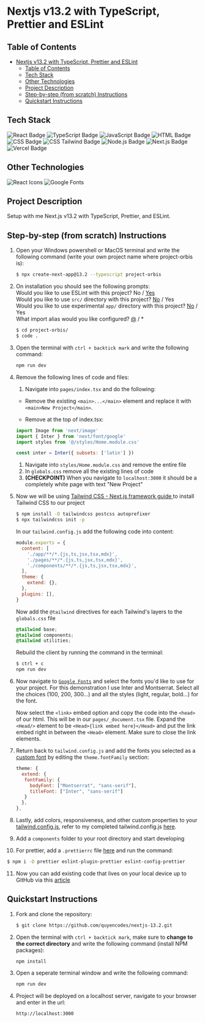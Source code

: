 # Nextjs v13.2 with TypeScript, Prettier and ESLint

## Table of Contents

- [Nextjs v13.2 with TypeScript, Prettier and ESLint](#nextjs-v132-with-typescript-prettier-and-eslint)
  - [Table of Contents](#table-of-contents)
  - [Tech Stack](#tech-stack)
  - [Other Technologies](#other-technologies)
  - [Project Description](#project-description)
  - [Step-by-step (from scratch) Instructions](#step-by-step-from-scratch-instructions)
  - [Quickstart Instructions](#quickstart-instructions)

## Tech Stack

<div align="left" width="100%">
  <img src="https://img.shields.io/badge/react-%2320232a.svg?style=for-the-badge&logo=react&logoColor=%2361DAFB" alt="React Badge"/>
  <img src="https://img.shields.io/badge/TypeScript-3178C6.svg?style=for-the-badge&logo=TypeScript&logoColor=white" alt="TypeScript Badge"/>
  <img src="https://img.shields.io/badge/JavaScript-F7DF1E.svg?style=for-the-badge&logo=JavaScript&logoColor=black" alt="JavaScript Badge"/>
  <img src="https://img.shields.io/badge/HTML5-E34F26.svg?style=for-the-badge&logo=HTML5&logoColor=white" alt="HTML Badge"/>
  <img src="https://img.shields.io/badge/CSS3-1572B6.svg?style=for-the-badge&logo=CSS3&logoColor=white" alt="CSS Badge"/>
  <img src="https://img.shields.io/badge/Tailwind%20CSS-06B6D4.svg?style=for-the-badge&logo=Tailwind-CSS&logoColor=white" alt="CSS Tailwind Badge"/>
  <img src="https://img.shields.io/badge/node.js-6DA55F?style=for-the-badge&logo=node.js&logoColor=white" alt="Node.js Badge"/>
  <img src="https://img.shields.io/badge/Next.js-000000.svg?style=for-the-badge&logo=nextdotjs&logoColor=white" alt="Next.js Badge"/>
  <img src="https://img.shields.io/badge/Vercel-000000.svg?style=for-the-badge&logo=Vercel&logoColor=white" alt="Vercel Badge"/>
</div>

## Other Technologies

<div>
  <img src="https://img.shields.io/badge/React_Icons-61DAFB.svg?style=for-the-badge&logo=React&logoColor=black" alt="React Icons"/>
  <img src="https://img.shields.io/badge/Google%20Fonts-4285F4.svg?style=for-the-badge&logo=Google-Fonts&logoColor=white" alt="Google Fonts"/>
</div>

## Project Description

Setup with me Next.js v13.2 with TypeScript, Prettier, and ESLint.

## Step-by-step (from scratch) Instructions

1. Open your Windows powershell or MacOS terminal and write the following command (write your own project name where project-orbis is):

   ```bash
   $ npx create-next-app@13.2 --typescript project-orbis
   ```

2. On installation you should see the following prompts:\
   Would you like to use ESLint with this project? No / <a href="https://github.com/quyencodes/nextjs13.2-setup">Yes</a>\
   Would you like to use `src/` directory with this project? <a href="https://github.com/quyencodes/nextjs13.2-setup">No</a> / Yes\
   Would you like to use experimental `app/` directory with this project? <a href="https://github.com/quyencodes/nextjs13.2-setup">No</a> / Yes\
   What import alias would you like configured? <a href="https://github.com/quyencodes/nextjs13.2-setup">@</a> / \*

   ```bash
   $ cd project-orbis/
   $ code .
   ```

3. Open the terminal with `ctrl + backtick mark` and write the following command:

   ```bash
   npm run dev
   ```

4. Remove the following lines of code and files:

   1. Navigate into `pages/index.tsx` and do the following:

   - Remove the existing `<main>...</main>` element and replace it with `<main>New Project</main>`.

   - Remove at the top of index.tsx:

   ```js
   import Image from 'next/image'
   import { Inter } from 'next/font/google'
   import styles from '@/styles/Home.module.css'

   const inter = Inter({ subsets: ['latin'] })
   ```

   1. Navigate into `styles/Home.module.css` and remove the entire file
   2. In `globals.css` remove all the existing lines of code
   3. <b>(CHECKPOINT)</b> When you navigate to `localhost:3000` it should be a completely white page with text "New Project"

5. Now we will be using <a href="https://tailwindcss.com/docs/guides/nextjs">Tailwind CSS - Next.js framework guide </a> to install Tailwind CSS to our project

   ```bash
   $ npm install -D tailwindcss postcss autoprefixer
   $ npx tailwindcss init -p
   ```

   In our `tailwind.config.js` add the following code into content:

   ```js
   module.exports = {
     content: [
       './app/**/*.{js,ts,jsx,tsx,mdx}',
       './pages/**/*.{js,ts,jsx,tsx,mdx}',
       './components/**/*.{js,ts,jsx,tsx,mdx}',
     ],
     theme: {
       extend: {},
     },
     plugins: [],
   }
   ```

   Now add the `@tailwind` directives for each Tailwind's layers to the `globals.css` file

   ```css
   @tailwind base;
   @tailwind components;
   @tailwind utilities;
   ```

   Rebuild the client by running the command in the terminal:

   ```bash
   $ ctrl + c
   npm run dev
   ```

6. Now navigate to <a href="https://fonts.google.com/" target="_blank">`Google Fonts`</a> and select the fonts you'd like to use for your project. For this demonstration I use Inter and Montserrat. Select all the choices (100, 200, 300...) and all the styles (light, regular, bold...) for the font.

   Now select the `<link>` embed option and copy the code into the `<head>` of our html. This will be in our `pages/_document.tsx` file. Expand the `<Head/>` element to be `<Head>{link embed here}</Head>` and put the link embed right in between the `<Head>` element. Make sure to close the link elements.

7. Return back to `tailwind.config.js` and add the fonts you selected as a <a href="https://v2.tailwindcss.com/docs/font-family#customizing" target="_blank">custom font</a> by editing the `theme.fontFamily` section:
   ```js
   theme: {
     extend: {
      fontFamily: {
        bodyFont: ["Montserrat", "sans-serif"],
        titleFont: ["Inter", "sans-serif"]
      }
     },
   },
   ```
8. Lastly, add colors, responsiveness, and other custom properties to your <a href="https://tailwindcss.com/docs/configuration" target="_blank">tailwind.config.js</a>, refer to my completed tailwind.config.js <a href="" target="_blank">here</a>.

9. Add a `components` folder to your root directory and start developing

10. For prettier, add a `.prettierrc` file <a href="" target="_blank">here</a> and run the command:

```bash
$ npm i -D prettier eslint-plugin-prettier eslint-config-prettier
```

11. Now you can add existing code that lives on your local device up to GitHub via this <a href="https://docs.github.com/en/migrations/importing-source-code/using-the-command-line-to-import-source-code/adding-locally-hosted-code-to-github" target="_blank">article</a>

## Quickstart Instructions

1. Fork and clone the repository:
   ```bash
   $ git clone https://github.com/quyencodes/nextjs-13.2.git
   ```
2. Open the terminal with `ctrl + backtick mark`, make sure to <b>change to the correct directory</b> and write the following command (install NPM packages):
   ```bash
   npm install
   ```
3. Open a seperate terminal window and write the following command:
   ```bash
   npm run dev
   ```
4. Project will be deployed on a localhost server, navigate to your browser and enter in the url:
   ```bash
   http://localhost:3000
   ```
